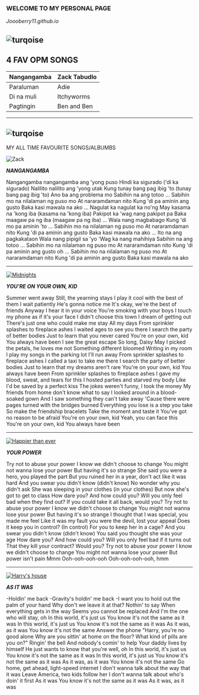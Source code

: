 ### WELCOME TO MY PERSONAL PAGE 
*Joooberry11.github.io*

![turqoise](https://encrypted-tbn0.gstatic.com/images?q=tbn:ANd9GcTkpM24HLxHSyouePYYB6f5QuDETUn-zGuotg&usqp=CAU) 
---
4 FAV OPM SONGS
---

| Nangangamba | Zack Tabudlo |
|---------------|-----------------------------|
| Paraluman | Adie |
| Di na muli | Itchyworms |
| Pagtingin | Ben and Ben | 

---
![turqoise](https://i.pinimg.com/736x/23/cc/de/23ccdec4c410ac2a222506af50ddcba8.jpg)
---
MY ALL TIME FAVOURITE SONGS/ALBUMBS

![Zack](https://1.bp.blogspot.com/-cDoZzIDaAaA/XzDzI3KK4TI/AAAAAAAABEI/tq1UZR9EuiEyeRM_kNBPO-wtaEz2VY7YgCLcBGAsYHQ/s1600/2020-04-22%2B07.59.40%2B2.jpg)

***NANGANGAMBA***

 Nangangamba nangangamba ang 'yong puso
Hindi ka sigurado ('di ka sigurado)
Nalilito nalilito ang 'yong utak
Kung tunay bang pag ibig 'to (tunay bang pag ibig 'to)
 Ano ba ang problema mo
Sabihin na ang totoo
… Sabihin mo na nilalaman ng puso mo
At nararamdaman nito
Kung 'di pa aminin ang gusto
Baka kasi mawala na ako
… Nagulat ka nagulat ka no'ng
May kasama na 'kong iba (kasama na 'kong iba)
Pakipot ka 'wag nang pakipot pa
Baka maagaw pa ng iba (maagaw pa ng iba)
… Wala nang magbabago
Kung 'di mo pa aminin 'to
… Sabihin mo na nilalaman ng puso mo
At nararamdaman nito
Kung 'di pa aminin ang gusto
Baka kasi mawala na ako
… Ito na ang pagkakataon
Wala nang pipigil sa 'yo
'Wag ka nang mahihiya
Sabihin na ang totoo
… Sabihin mo na nilalaman ng puso mo
At nararamdaman nito
Kung 'di pa aminin ang gusto oh
… Sabihin mo na nilalaman ng puso mo
At nararamdaman nito
Kung 'di pa aminin ang gusto
Baka kasi mawala na ako

---

[![Midnights](https://lh3.googleusercontent.com/omCs21jqwK4Ss_VZxPFKwQP5z0UY0vi_8gXu4XNxHKDgE-GHYHWkIw80XR1uzFgdyhM3PvVUZeZ8iAfF=w544-h544-l90-rj)](https://music.youtube.com/playlist?list=OLAK5uy_nwM2VykawOmNH-z3L283XEI95Jb-sxIBo&feature=share)

***YOU'RE ON YOUR OWN, KID***

Summer went away
Still, the yearning stays
I play it cool with the best of them
I wait patiently
He's gonna notice me
It's okay, we're the best of friends
Anyway
I hear it in your voice
You're smoking with your boys
I touch my phone as if it's your face
I didn't choose this town
I dream of getting out
There's just one who could make me stay
All my days
From sprinkler splashes to fireplace ashes
I waited ages to see you there
I search the party of better bodies
Just to learn that you never cared
You're on your own, kid
You always have been
I see the great escape
So long, Daisy May
I picked the petals, he loves me not
Something different bloomed
Writing in my room
I play my songs in the parking lot
I'll run away
From sprinkler splashes to fireplace ashes
I called a taxi to take me there
I search the party of better bodies
Just to learn that my dreams aren't rare
You're on your own, kid
You always have been
From sprinkler splashes to fireplace ashes
I gave my blood, sweat, and tears for this
I hosted parties and starved my body
Like I'd be saved by a perfect kiss
The jokes weren't funny, I took the money
My friends from home don't know what to say
I looked around in a blood-soaked gown
And I saw something they can't take away
'Cause there were pages turned with the bridges burned
Everything you lose is a step you take
So make the friendship bracelets
Take the moment and taste it
You've got no reason to be afraid
You're on your own, kid
Yeah, you can face this
You're on your own, kid
You always have been

---

[![Happier than ever](https://lh3.googleusercontent.com/pWO2rD8Q-ewDGhzt6_WU4ML9IVEdSxys8ENJMKr1msKrGC1PDIFycSNbwhoT9zoDdTp4X7ioo2T42S0=w544-h544-l90-rj)](https://music.youtube.com/playlist?list=OLAK5uy_kZTe3AtTLf-rVTNFfmKMdy9wp16xmg0qs&feature=share)

***YOUR POWER***

Try not to abuse your power
I know we didn't choose to change
You might not wanna lose your power
But having it's so strange
She said you were a hero, you played the part
But you ruined her in a year, don't act like it was hard
And you swear you didn't know (didn't know)
No wonder why you didn't ask
She was sleeping in your clothes (in your clothes)
But now she's got to get to class
How dare you?
And how could you?
Will you only feel bad when they find out?
If you could take it all back, would you?
Try not to abuse your power
I know we didn't choose to change
You might not wanna lose your power
But having it's so strange
I thought that I was special, you made me feel
Like it was my fault you were the devil, lost your appeal
Does it keep you in control? (In control)
For you to keep her in a cage?
And you swear you didn't know (didn't know)
You said you thought she was your age
How dare you?
And how could you?
Will you only feel bad if it turns out
That they kill your contract?
Would you?
Try not to abuse your power
I know we didn't choose to change
You might not wanna lose your power
But power isn't pain
Mmm
Ooh-ooh-ooh-ooh
Ooh-ooh-ooh-ooh, hmm

---

[![Harry's house](https://lh3.googleusercontent.com/F618Qwn2yRlYhCqlMtEMnFHajg4rGZSGeWOF4ro7l3I9R6y7aGfowqqiNQqj6CgVR0yepTK6T5aRSfAF=w544-h544-l90-rj)]([https://lh3.googleusercontent.com/F618Qwn2yRlYhCqlMtEMnFHajg4rGZSGeWOF4ro7l3I9R6y7aGfowqqiNQqj6CgVR0yepTK6T5aRSfAF=w544-h544-l90-rj)

***AS IT WAS***

-Holdin' me back
-Gravity's holdin' me back
-I want you to hold out the palm of your hand
Why don't we leave it at that?
Nothin' to say
When everything gets in the way
Seems you cannot be replaced
And I'm the one who will stay, oh
In this world, it's just us
You know it's not the same as it was
In this world, it's just us
You know it's not the same as it was
As it was, as it was
You know it's not the same
Answer the phone
"Harry, you're no good alone
Why are you sittin' at home on the floor?
What kind of pills are you on?"
Ringin' the bell
And nobody's comin' to help
Your daddy lives by himself
He just wants to know that you're well, oh
In this world, it's just us
You know it's not the same as it was
In this world, it's just us
You know it's not the same as it was
As it was, as it was
You know it's not the same
Go home, get ahead, light-speed internet
I don't wanna talk about the way that it was
Leave America, two kids follow her
I don't wanna talk about who's doin' it first
As it was
You know it's not the same as it was
As it was, as it was



